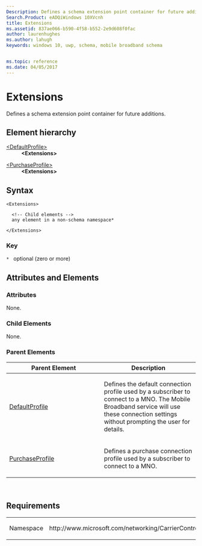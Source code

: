 ```yaml
---
Description: Defines a schema extension point container for future additions.
Search.Product: eADQiWindows 10XVcnh
title: Extensions
ms.assetid: 837ae066-b590-4f58-b552-2e9d608f0fac
author: laurenhughes
ms.author: lahugh
keywords: windows 10, uwp, schema, mobile broadband schema


ms.topic: reference
ms.date: 04/05/2017
---
```


# Extensions


Defines a schema extension point container for future additions.

## Element hierarchy

<dl>
<dt><a href="element-defaultprofile.md">&lt;DefaultProfile&gt;</a></dt>
<dd><b>&lt;Extensions&gt;</b></dd>
</dl>
<dl>
<dt><a href="element-purchaseprofile.md">&lt;PurchaseProfile&gt;</a></dt>
<dd><b>&lt;Extensions&gt;</b></dd>
</dl>

## Syntax

``` syntax
<Extensions>

  <!-- Child elements -->
  any element in a non-schema namespace*

</Extensions>
```

### Key

`*`   optional (zero or more)

## Attributes and Elements


### Attributes

None.

### Child Elements

None.

### Parent Elements

<table>
<colgroup>
<col width="50%" />
<col width="50%" />
</colgroup>
<thead>
<tr class="header">
<th>Parent Element</th>
<th>Description</th>
</tr>
</thead>
<tbody>
<tr class="odd">
<td><a href="element-defaultprofile.md">DefaultProfile</a> </td>
<td><p>Defines the default connection profile used by a subscriber to connect to a MNO. The Mobile Broadband service will use these connection settings without prompting the user for details.</p></td>
</tr>
<tr class="even">
<td><a href="element-purchaseprofile.md">PurchaseProfile</a> </td>
<td><p>Defines a purchase connection profile used by a subscriber to connect to a MNO.</p></td>
</tr>
</tbody>
</table>

 

## Requirements

<table>
<colgroup>
<col width="50%" />
<col width="50%" />
</colgroup>
<tbody>
<tr class="odd">
<td><p>Namespace</p></td>
<td><p>http://www.microsoft.com/networking/CarrierControl/WWAN/v1</p></td>
</tr>
</tbody>
</table>

 

 



